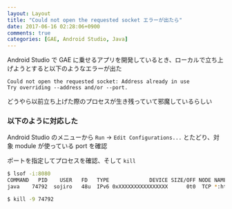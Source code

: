 ```yaml
---
layout: Layout
title: "Could not open the requested socket エラーが出たら"
date: 2017-06-16 02:28:06+0900
comments: true
categories: [GAE, Android Studio, Java]
---
```


Android Studio で GAE に乗せるアプリを開発しているとき、ローカルで立ち上げようとすると以下のようなエラーが出た

```
Could not open the requested socket: Address already in use
Try overriding --address and/or --port.
```

どうやら以前立ち上げた際のプロセスが生き残っていて邪魔しているらしい

### 以下のように対応した
Android Studio のメニューから `Run` → `Edit Configurations...` とたどり、対象 module が使っている port を確認

ポートを指定してプロセスを確認、そして `kill`

```bash
$ lsof -i:8080
COMMAND   PID    USER   FD   TYPE             DEVICE SIZE/OFF NODE NAME
java    74792  sojiro   48u  IPv6 0xXXXXXXXXXXXXXXXX      0t0  TCP *:http-alt (LISTEN)
```

```bash
$ kill -9 74792
```
